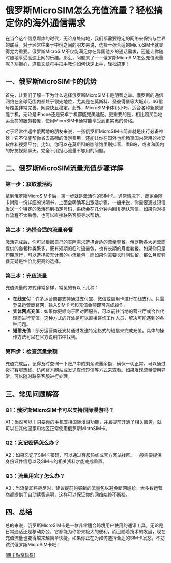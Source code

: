 # 俄罗斯MicroSIM怎么充值流量？轻松搞定你的海外通信需求

在当今这个信息爆炸的时代，无论身处何地，我们都需要稳定的网络来保持与世界的联系。对于经常往来于中俄之间的朋友来说，选择一张合适的MicroSIM卡就显得尤为重要。俄罗斯MicroSIM不仅能满足你在异国他乡的通话需求，还能让你随时随地享受高速上网的乐趣。那么，问题来了——俄罗斯MicroSIM怎么充值流量呢？别担心，这篇文章将手把手教你如何快速上手，轻松搞定！

## 一、俄罗斯MicroSIM卡的优势

首先，让我们了解一下为什么选择俄罗斯MicroSIM卡是明智之举。俄罗斯的通信网络在全球范围内都处于领先地位，尤其是在莫斯科、圣彼得堡等大城市，4G信号覆盖非常完善，网速快且稳定。此外，MicroSIM卡体积小巧，适合各种新款智能手机，无论是iPhone还是安卓手机都能完美适配。更重要的是，相比购买当地运营商的服务套餐，使用MicroSIM卡通常能享受到更实惠的价格。

对于经常往返中俄两地的朋友来说，一张俄罗斯MicroSIM卡简直就是出行必备神器！它不仅能帮你省去高额的漫游费用，还能让你在国外也能畅享国内常用的社交软件和视频平台。比如，你可以在莫斯科的咖啡馆里刷抖音、看B站，或者和国内的好友视频聊天，完全不用担心流量不够用的问题。

## 二、俄罗斯MicroSIM流量充值步骤详解

### 第一步：获取激活码

拿到俄罗斯MicroSIM卡后，第一步就是激活你的SIM卡。通常情况下，商家会随卡附赠一份详细的说明书，上面会明确写出激活步骤。一般来说，你需要通过短信发送一个特定的激活码到指定号码，系统会在几分钟内回复确认短信。如果你对操作流程不太熟悉，也可以直接联系客服寻求帮助。

### 第二步：选择合适的流量套餐

激活完成后，你可以根据自己的实际需求选择合适的流量套餐。俄罗斯各大运营商提供的套餐种类繁多，既有短期的临时流量包，也有长期的月度套餐。如果你只是短期旅行，可以选择按天计费的小流量包；而如果你需要长时间驻留，那么月度套餐无疑是性价比更高的选择。

### 第三步：充值流量

充值流量的方式非常多样，常见的有以下几种：

- **在线支付**：许多运营商都支持通过支付宝、微信或信用卡进行在线支付。只需登录运营商官网，输入SIM卡号和充值金额即可完成操作。
- **实体网点充值**：如果你更倾向于面对面服务，可以前往当地的营业厅或合作代理商进行充值。这种方式的好处是可以直接咨询工作人员，解决可能遇到的各种问题。
- **短信充值**：部分运营商还支持通过发送特定格式的短信来完成充值。具体的操作方法可以在官方说明书中找到。

### 第四步：检查流量余额

充值完成后，记得及时查询一下账户中的剩余流量余额，确保一切正常。可以通过拨打客服热线、访问官方网站或发送查询短信等方式来查看。如果发现流量使用异常，可以随时联系客服进行处理。

## 三、常见问题解答

### Q1：俄罗斯MicroSIM卡可以支持国际漫游吗？
A1：当然可以！只要你的手机支持国际漫游功能，并且提前开通了相关服务，就可以在其他国家和地区正常使用俄罗斯MicroSIM卡。

### Q2：忘记密码怎么办？
A2：如果忘记了SIM卡密码，可以通过客服热线或官方网站找回。一般需要提供身份证件信息以及SIM卡的相关资料才能完成重置。

### Q3：流量用完了怎么办？
A3：当流量即将耗尽时，建议提前购买新的流量包以避免断网尴尬。大多数运营商都提供了自动续费选项，这样可以保证你的网络始终不断档。

## 四、总结

总的来说，俄罗斯MicroSIM卡是一款非常适合跨境用户使用的通讯工具。无论是日常通话还是移动办公，它都能为你带来极大的便利。而且随着技术的发展，现在充值流量也变得越来越简单快捷。如果你正在为如何选择合适的SIM卡发愁，不妨试试俄罗斯MicroSIM卡吧！

[[購卡點擊聯系](https://t.me/s/SXDXQF)]